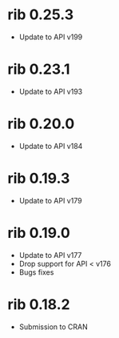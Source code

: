 # rib 0.25.3

* Update to API v199

# rib 0.23.1

* Update to API v193

# rib 0.20.0

* Update to API v184

# rib 0.19.3

* Update to API v179

# rib 0.19.0

* Update to API v177
* Drop support for API < v176
* Bugs fixes

# rib 0.18.2

* Submission to CRAN
